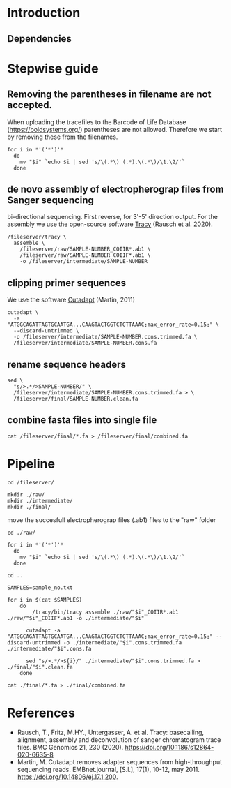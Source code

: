 # Introduction

## Dependencies

# Stepwise guide
## Removing the parentheses in filename are not accepted. 
When uploading the tracefiles to the Barcode of Life Database (https://boldsystems.org/) parentheses are not allowed. Therefore we start by removing these from the filenames. 
	
	for i in *'('*')'*
      do
        mv "$i" `echo $i | sed 's/\(.*\) (.*).\(.*\)/\1.\2/'`
      done
    
## de novo assembly of electropherograp files from Sanger sequencing
bi-directional sequencing. First reverse, for 3'-5' direction output. For the assembly we use the open-source software [Tracy](https://github.com/gear-genomics/tracy) (Rausch et al. 2020).
	
	/fileserver/tracy \
      assemble \
        /fileserver/raw/SAMPLE-NUMBER_COIIR*.ab1 \
        /fileserver/raw/SAMPLE-NUMBER_COIIF*.ab1 \
        -o /fileserver/intermediate/SAMPLE-NUMBER

## clipping primer sequences
We use the software [Cutadapt](https://github.com/marcelm/cutadapt) (Martin, 2011)
	
	cutadapt \
      -a "ATGGCAGATTAGTGCAATGA...CAAGTACTGGTCTCTTAAAC;max_error_rate=0.15;" \
      --discard-untrimmed \
      -o /fileserver/intermediate/SAMPLE-NUMBER.cons.trimmed.fa \
      /fileserver/intermediate/SAMPLE-NUMBER.cons.fa
    
## rename sequence headers
	
	sed \
      "s/>.*/>SAMPLE-NUMBER/" \
      /fileserver/intermediate/SAMPLE-NUMBER.cons.trimmed.fa > \
      /fileserver/final/SAMPLE-NUMBER.clean.fa
    
 ## combine fasta files into single file
	
	cat /fileserver/final/*.fa > /fileserver/final/combined.fa
 
# Pipeline

	
	cd /fileserver/
	
	mkdir ./raw/
	mkdir ./intermediate/
	mkdir ./final/
	
move the succesfull electropherograp files (.ab1) files to the "raw" folder
  
	cd ./raw/
  
	for i in *'('*')'*
      do
        mv "$i" `echo $i | sed 's/\(.*\) (.*).\(.*\)/\1.\2/'`
      done
   
	cd ..
   
	SAMPLES=sample_no.txt
   
	for i in $(cat $SAMPLES)
	    do
	        /tracy/bin/tracy assemble ./raw/"$i"_COIIR*.ab1 ./raw/"$i"_COIIF*.ab1 -o ./intermediate/"$i"
        
          cutadapt -a "ATGGCAGATTAGTGCAATGA...CAAGTACTGGTCTCTTAAAC;max_error_rate=0.15;" --discard-untrimmed -o ./intermediate/"$i".cons.trimmed.fa ./intermediate/"$i".cons.fa
	      
          sed "s/>.*/>${i}/" ./intermediate/"$i".cons.trimmed.fa > ./final/"$i".clean.fa
	    done
      
	cat ./final/*.fa > ./final/combined.fa

# References
- Rausch, T., Fritz, M.HY., Untergasser, A. et al. Tracy: basecalling, alignment, assembly and deconvolution of sanger chromatogram trace files. BMC Genomics 21, 230 (2020). https://doi.org/10.1186/s12864-020-6635-8
- Martin, M. Cutadapt removes adapter sequences from high-throughput sequencing reads. EMBnet.journal, [S.l.], 17(1), 10-12, may 2011. https://doi.org/10.14806/ej.17.1.200.
